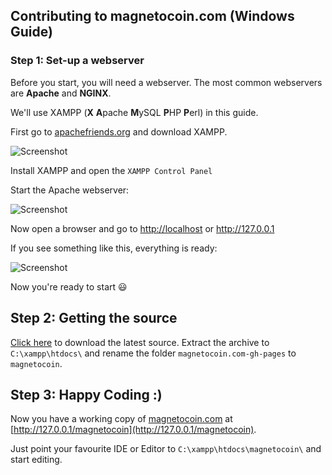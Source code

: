 ## Contributing to magnetocoin.com (Windows Guide)


### Step 1: Set-up a webserver

Before you start, you will need a webserver. The most common webservers are **Apache** and **NGINX**.

We'll use XAMPP (**X** **A**pache **M**ySQL **P**HP **P**erl) in this guide.

First go to [apachefriends.org](https://apachefriends.org) and download XAMPP.

![Screenshot](https://i.imgur.com/661Em5t.jpg)

Install XAMPP and open the `XAMPP Control Panel`

Start the Apache webserver:

![Screenshot](https://i.imgur.com/rRq2cpv.png)

Now open a browser and go to [http://localhost](http://localhost) or http://127.0.0.1

If you see something like this, everything is ready:

![Screenshot](https://i.imgur.com/KVW0QZR.png)

Now you're ready to start :smiley:

## Step 2: Getting the source

[Click here](https://github.com/magnetocoin/magnetocoin.com/archive/gh-pages.zip) to download the latest source.
Extract the archive to `C:\xampp\htdocs\` and rename the folder `magnetocoin.com-gh-pages` to `magnetocoin`.

## Step 3: Happy Coding :)

Now you have a working copy of [magnetocoin.com](https://magnetocoin.com) at [http://127.0.0.1/magnetocoin](http://127.0.0.1/magnetocoin).

Just point your favourite IDE or Editor to `C:\xampp\htdocs\magnetocoin\`  and start editing.
